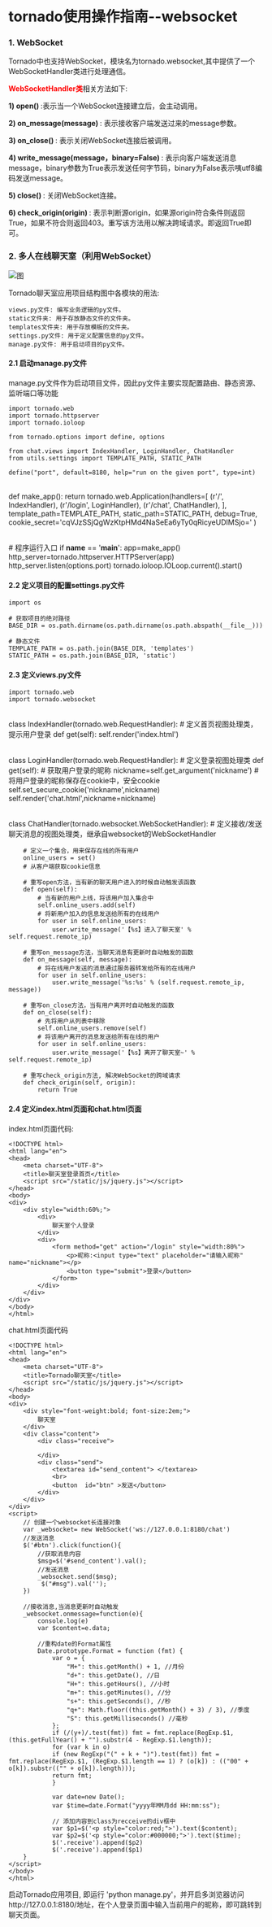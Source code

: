 
# tornado使用操作指南--websocket


### 1. WebSocket

Tornado中也支持WebSocket，模块名为tornado.websocket,其中提供了一个WebSocketHandler类进行处理通信。

<b style="color:red;"> WebSocketHandler类</b>相关方法如下:

<b> 1) open() </b>:表示当一个WebSocket连接建立后，会主动调用。

<b> 2) on_message(message) </b>: 表示接收客户端发送过来的message参数。

<b> 3) on_close() </b>: 表示关闭WebSocket连接后被调用。 

<b> 4) write_message(message，binary=False) </b>: 表示向客户端发送消息message，binary参数为True表示发送任何字节码，binary为False表示咦utf8编码发送message。

<b> 5) close() </b>: 关闭WebSocket连接。

<b> 6) check_origin(origin) </b>: 表示判断源origin，如果源origin符合条件则返回True，如果不符合则返回403。重写该方法用以解决跨域请求。即返回True即可。


### 2. 多人在线聊天室（利用WebSocket）

![图](../images/tornado_websocket.png)

Tornado聊天室应用项目结构图中各模块的用法:

	views.py文件: 编写业务逻辑的py文件。
	static文件夹: 用于存放静态文件的文件夹。
	templates文件夹: 用于存放模板的文件夹。
	settings.py文件: 用于定义配置信息的py文件。
	manage.py文件: 用于启动项目的py文件。

#### 2.1 启动manage.py文件

manage.py文件作为启动项目文件，因此py文件主要实现配置路由、静态资源、监听端口等功能

	import tornado.web
	import tornado.httpserver
	import tornado.ioloop
	
	from tornado.options import define, options
	
	from chat.views import IndexHandler, LoginHandler, ChatHandler
	from utils.settings import TEMPLATE_PATH, STATIC_PATH
	
	define("port", default=8180, help="run on the given port", type=int)


​	
	def make_app():
	    return tornado.web.Application(handlers=[
	        (r'/', IndexHandler),
	        (r'/login', LoginHandler),
	        (r'/chat', ChatHandler),
	    ],
	        template_path=TEMPLATE_PATH,
	        static_path=STATIC_PATH,
	        debug=True,
	        cookie_secret='cqVJzSSjQgWzKtpHMd4NaSeEa6yTy0qRicyeUDIMSjo='
	    )


​	
	# 程序运行入口
	if __name__ == '__main__':
	    app=make_app()
	    http_server=tornado.httpserver.HTTPServer(app)
	    http_server.listen(options.port)
	    tornado.ioloop.IOLoop.current().start()

#### 2.2 定义项目的配置settings.py文件

	import os
	
	# 获取项目的绝对路径
	BASE_DIR = os.path.dirname(os.path.dirname(os.path.abspath(__file__)))
	
	# 静态文件
	TEMPLATE_PATH = os.path.join(BASE_DIR, 'templates')
	STATIC_PATH = os.path.join(BASE_DIR, 'static')

#### 2.3 定义views.py文件

	import tornado.web
	import tornado.websocket


​	
	class IndexHandler(tornado.web.RequestHandler):
	    # 定义首页视图处理类，提示用户登录
	    def get(self):
	        self.render('index.html')


​	
	class LoginHandler(tornado.web.RequestHandler):
	    # 定义登录视图处理类
	    def get(self):
	        # 获取用户登录的昵称
	        nickname=self.get_argument('nickname')
	        # 将用户登录的昵称保存在cookie中，安全cookie
	        self.set_secure_cookie('nickname',nickname)
	        self.render('chat.html',nickname=nickname)


​	
	class ChatHandler(tornado.websocket.WebSocketHandler):
	    # 定义接收/发送聊天消息的视图处理类，继承自websocket的WebSocketHandler
	
	    # 定义一个集合，用来保存在线的所有用户
	    online_users = set()
	    # 从客户端获取cookie信息
	
	    # 重写open方法，当有新的聊天用户进入的时候自动触发该函数
	    def open(self):
	        # 当有新的用户上线，将该用户加入集合中
	        self.online_users.add(self)
	        # 将新用户加入的信息发送给所有的在线用户
	        for user in self.online_users:
	            user.write_message('【%s】进入了聊天室' % self.request.remote_ip)
	
	    # 重写on_message方法，当聊天消息有更新时自动触发的函数
	    def on_message(self, message):
	        # 将在线用户发送的消息通过服务器转发给所有的在线用户
	        for user in self.online_users:
	            user.write_message('%s:%s' % (self.request.remote_ip, message))
	
	    # 重写on_close方法，当有用户离开时自动触发的函数
	    def on_close(self):
	        # 先将用户从列表中移除
	        self.online_users.remove(self)
	        # 将该用户离开的消息发送给所有在线的用户
	        for user in self.online_users:
	            user.write_message('【%s】离开了聊天室~' % self.request.remote_ip)
	
	    # 重写check_origin方法, 解决WebSocket的跨域请求
	    def check_origin(self, origin):
	        return True

#### 2.4 定义index.html页面和chat.html页面

index.html页面代码:

	<!DOCTYPE html>
	<html lang="en">
	<head>
	    <meta charset="UTF-8">
	    <title>聊天室登录首页</title>
	    <script src="/static/js/jquery.js"></script>
	</head>
	<body>
	<div>
	    <div style="width:60%;">
	        <div>
	            聊天室个人登录
	        </div>
	        <div>
	            <form method="get" action="/login" style="width:80%">
	                <p>昵称:<input type="text" placeholder="请输入昵称" name="nickname"></p>
	                <button type="submit">登录</button>
	            </form>
	        </div>
	    </div>
	</div>
	</body>
	</html>

chat.html页面代码

	<!DOCTYPE html>
	<html lang="en">
	<head>
	    <meta charset="UTF-8">
	    <title>Tornado聊天室</title>
	    <script src="/static/js/jquery.js"></script>
	</head>
	<body>
	<div>
	    <div style="font-weight:bold; font-size:2em;">
	        聊天室
	    </div>
	    <div class="content">
	        <div class="receive">
	
	        </div>
	        <div class="send">
	            <textarea id="send_content"> </textarea>
	            <br>
	            <button  id="btn" >发送</button>
	        </div>
	    </div>
	</div>
	<script>
	    // 创建一个websocket长连接对象
	    var _websocket= new WebSocket('ws://127.0.0.1:8180/chat')
	    //发送消息
	    $('#btn').click(function(){
	        //获取消息内容
	        $msg=$('#send_content').val();
	        //发送消息
	        _websocket.send($msg);
	         $("#msg").val('');
	    })
	
	    //接收消息,当消息更新时自动触发
	    _websocket.onmessage=function(e){
	        console.log(e)
	        var $content=e.data;
	
	        //重构date的Format属性
	        Date.prototype.Format = function (fmt) {
	            var o = {
	                "M+": this.getMonth() + 1, //月份
	                "d+": this.getDate(), //日
	                "H+": this.getHours(), //小时
	                "m+": this.getMinutes(), //分
	                "s+": this.getSeconds(), //秒
	                "q+": Math.floor((this.getMonth() + 3) / 3), //季度
	                "S": this.getMilliseconds() //毫秒
	            };
	            if (/(y+)/.test(fmt)) fmt = fmt.replace(RegExp.$1, (this.getFullYear() + "").substr(4 - RegExp.$1.length));
	            for (var k in o)
	            if (new RegExp("(" + k + ")").test(fmt)) fmt = fmt.replace(RegExp.$1, (RegExp.$1.length == 1) ? (o[k]) : (("00" + o[k]).substr(("" + o[k]).length)));
	            return fmt;
	            }
	
	            var date=new Date();
	            var $time=date.Format("yyyy年MM月dd HH:mm:ss");
	
	            // 添加内容到class为recceive的div框中
	            var $p1=$('<p style="color:red;">').text($content);
	            var $p2=$('<p style="color:#000000;">').text($time);
	            $('.receive').append($p2)
	            $('.receive').append($p1)
	    }
	</script>
	</body>
	</html>


启动Tornado应用项目, 即运行 'python manage.py'，并开启多浏览器访问http://127.0.0.1:8180/地址，在个人登录页面中输入当前用户的昵称，即可跳转到聊天页面。